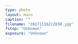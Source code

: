 ```yaml
---
type: photo
layout: main
caption: ""
filename: "20171116212650.jpg"
fstop: "Unknown"
exposure: "Unknown"
---
```

